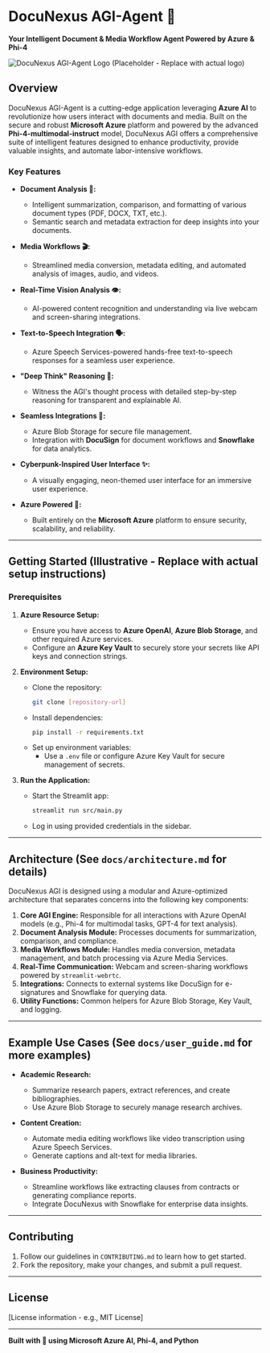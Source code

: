 # DocuNexus AGI-Agent 🚀

**Your Intelligent Document & Media Workflow Agent Powered by Azure & Phi-4**

![DocuNexus AGI-Agent Logo (Placeholder - Replace with actual logo)](docs/docunexus_logo.png)

## Overview

DocuNexus AGI-Agent is a cutting-edge application leveraging **Azure AI** to revolutionize how users interact with documents and media. Built on the secure and robust **Microsoft Azure** platform and powered by the advanced **Phi-4-multimodal-instruct** model, DocuNexus AGI offers a comprehensive suite of intelligent features designed to enhance productivity, provide valuable insights, and automate labor-intensive workflows.

### **Key Features**

* **Document Analysis 📄:**
   - Intelligent summarization, comparison, and formatting of various document types (PDF, DOCX, TXT, etc.).
   - Semantic search and metadata extraction for deep insights into your documents.

* **Media Workflows 🎬:**
   - Streamlined media conversion, metadata editing, and automated analysis of images, audio, and videos.

* **Real-Time Vision Analysis 👁️:**
   - AI-powered content recognition and understanding via live webcam and screen-sharing integrations.

* **Text-to-Speech Integration 🗣️:**
   - Azure Speech Services-powered hands-free text-to-speech responses for a seamless user experience.

* **"Deep Think" Reasoning 🤔:**
   - Witness the AGI's thought process with detailed step-by-step reasoning for transparent and explainable AI.

* **Seamless Integrations 🔗:**
   - Azure Blob Storage for secure file management.
   - Integration with **DocuSign** for document workflows and **Snowflake** for data analytics.

* **Cyberpunk-Inspired User Interface ✨:**
   - A visually engaging, neon-themed user interface for an immersive user experience.

* **Azure Powered 💙:**
   - Built entirely on the **Microsoft Azure** platform to ensure security, scalability, and reliability.

---

## Getting Started (Illustrative - Replace with actual setup instructions)

### **Prerequisites**

1. **Azure Resource Setup:**
   - Ensure you have access to **Azure OpenAI**, **Azure Blob Storage**, and other required Azure services.
   - Configure an **Azure Key Vault** to securely store your secrets like API keys and connection strings.

2. **Environment Setup:**
   - Clone the repository:
     ```bash
     git clone [repository-url]
     ```
   - Install dependencies:
     ```bash
     pip install -r requirements.txt
     ```
   - Set up environment variables:
     - Use a `.env` file or configure Azure Key Vault for secure management of secrets.

3. **Run the Application:**
   - Start the Streamlit app:
     ```bash
     streamlit run src/main.py
     ```
   - Log in using provided credentials in the sidebar.

---

## Architecture (See `docs/architecture.md` for details)

DocuNexus AGI is designed using a modular and Azure-optimized architecture that separates concerns into the following key components:

1. **Core AGI Engine:** Responsible for all interactions with Azure OpenAI models (e.g., Phi-4 for multimodal tasks, GPT-4 for text analysis).
2. **Document Analysis Module:** Processes documents for summarization, comparison, and compliance.
3. **Media Workflows Module:** Handles media conversion, metadata management, and batch processing via Azure Media Services.
4. **Real-Time Communication:** Webcam and screen-sharing workflows powered by `streamlit-webrtc`.
5. **Integrations:** Connects to external systems like DocuSign for e-signatures and Snowflake for querying data.
6. **Utility Functions:** Common helpers for Azure Blob Storage, Key Vault, and logging.

---

## Example Use Cases (See `docs/user_guide.md` for more examples)

* **Academic Research:**
   - Summarize research papers, extract references, and create bibliographies.
   - Use Azure Blob Storage to securely manage research archives.

* **Content Creation:**
   - Automate media editing workflows like video transcription using Azure Speech Services.
   - Generate captions and alt-text for media libraries.

* **Business Productivity:**
   - Streamline workflows like extracting clauses from contracts or generating compliance reports.
   - Integrate DocuNexus with Snowflake for enterprise data insights.

---

## Contributing

1. Follow our guidelines in `CONTRIBUTING.md` to learn how to get started.
2. Fork the repository, make your changes, and submit a pull request.

---

## License

[License information - e.g., MIT License]

---

**Built with 💙 using Microsoft Azure AI, Phi-4, and Python** 

